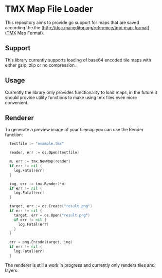 # TMX Map File Loader

This repository aims to provide go support for maps that are saved according the the [http://doc.mapeditor.org/reference/tmx-map-format](TMX Map Format).

## Support

This library currently supports loading of base64 encoded tile maps with either gzip, zlip or no compression.

## Usage

Currently the library only provides functionality to load maps, in the future it should provide utility functions
to make using tmx files even more convenient. 

## Renderer

To generate a preview image of your tilemap you can use the Render function: 

```go
  testfile := "example.tmx"

  reader, err := os.Open(testfile)

  m, err := tmx.NewMap(reader)
  if err != nil {
    log.Fatal(err)
  }

  img, err := tmx.Render(*m)
  if err != nil {
    log.Fatal(err)
  }

  target, err := os.Create("result.png")
  if err != nil {
    target, err = os.Open("result.png")
    if err != nil {
      log.Fatal(err)
    }
  }

  err = png.Encode(target, img)
  if err != nil {
    log.Fatal(err)
  }
```

The renderer is still a work in progress and currently only renders tiles and layers. 